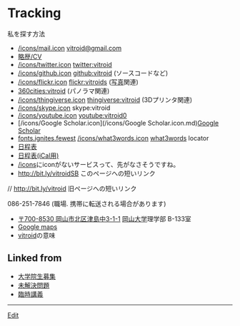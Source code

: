 # Tracking

私を探す方法


* [/icons/mail.icon](/icons/mail.icon.md) vitroid@gmail.com
* [略歴/CV](略歴/CV.md)
* [/icons/twitter.icon](/icons/twitter.icon.md) [twitter:vitroid](http://twitter.com/vitroid)
* [/icons/github.icon](/icons/github.icon.md) [github:vitroid](https://github.com/vitroid) (ソースコードなど)
* [/icons/flickr.icon](/icons/flickr.icon.md) [flickr:vitroids](http://flickr.com/photos/vitroids) ([写真](写真.md)関連)
* [360cities:vitroid](http://www.360cities.net/profile/vitroid) (パノラマ関連)
* [/icons/thingiverse.icon](/icons/thingiverse.icon.md) [thingiverse:vitroid](http://www.thingiverse.com/vitroid) (3Dプリンタ関連)
* [/icons/skype.icon](/icons/skype.icon.md) skype:vitroid
* [/icons/youtube.icon](/icons/youtube.icon.md) [youtube:vitroid0](https://www.youtube.com/user/vitroid0/videos?sort=dd&shelf_id=1&view=0)
* [/icons/Google Scholar.icon](/icons/Google Scholar.icon.md)[Google Scholar](https://scholar.google.com/citations?user=NBbReDMAAAAJ)
* [fonts.ignites.fewest](https://map.what3words.com/fonts.ignites.fewest) [/icons/what3words.icon](/icons/what3words.icon.md)  [what3words](http://what3words.com) locator
* [日程表](http://www.google.com/calendar/embed?src=fq08mvlibruu794socp3acnfsg%40group.calendar.google.com&ctz=Asia/Tokyo)
* [日程表(iCal用)](http://www.google.com/calendar/ical/fq08mvlibruu794socp3acnfsg%40group.calendar.google.com/public/basic.ics)
* [/icons](/icons.md)にiconがないサービスって、先がなさそうですね。
* http://bit.ly/vitroidSB このページへの短いリンク 

[](https://gyazo.com/f7f7b64a713e708a68760f619041e3d0)

// http://bit.ly/vitroid 旧ページへの短いリンク


086-251-7846 (職場. 携帯に転送される場合があります)
* [〒700-8530 岡山市北区津島中3-1-1](https://map.what3words.com/fonts.ignites.fewest) [岡山大学](岡山大学.md)理学部 B-133室
* [Google maps](https://www.google.com/maps?q=34.688156,133.920557)
* [vitroid](vitroid.md)の意味





## Linked from

* [大学院生募集](大学院生募集.md)
* [未解決問題](未解決問題.md)
* [臨時講義](臨時講義.md)


----
[Edit](https://github.com/vitroid/vitroid.github.io/edit/master/MD/Tracking.md)
